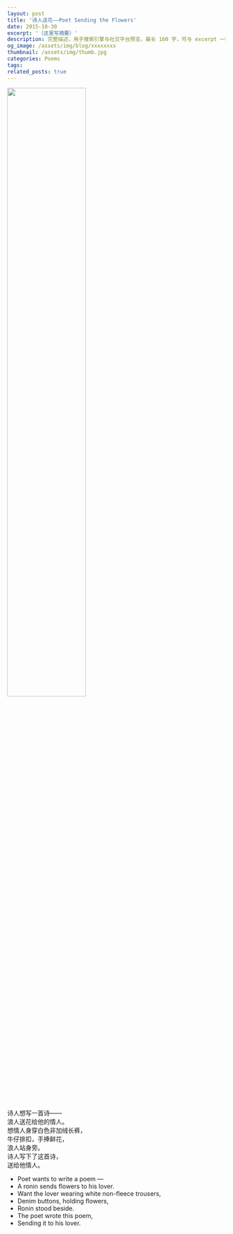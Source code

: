 ```yaml
---
layout: post
title: '诗人送花——Poet Sending the Flowers'
date: 2015-10-30
excerpt: '（这里写摘要）'
description: 完整描述，用于搜索引擎与社交平台预览，最长 160 字，可与 excerpt 一致
og_image: /assets/img/blog/xxxxxxxx
thumbnail: /assets/img/thumb.jpg
categories: Poems
tags: 
related_posts: true
---
```


<img src="{{ '/assets/img/blog/xxxxxxxx' | relative_url }}" style="width:60%;">

诗人想写一首诗——  
浪人送花给他的情人。  
想情人身穿白色非加绒长裤，  
牛仔排扣，手捧鲜花，  
浪人站身旁。  
诗人写下了这首诗，  
送给他情人。

- Poet wants to write a poem —
- A ronin sends flowers to his lover.
- Want the lover wearing white non-fleece trousers,
- Denim buttons, holding flowers,
- Ronin stood beside.
- The poet wrote this poem,
- Sending it to his lover.